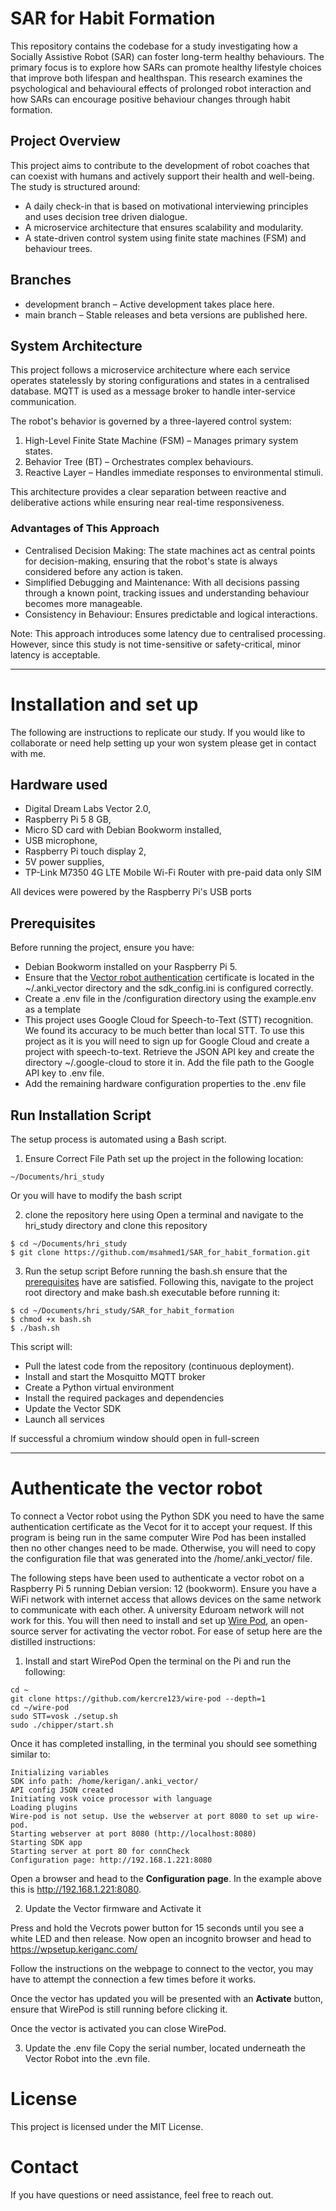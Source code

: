 # SAR for Habit Formation

This repository contains the codebase for a study investigating how a Socially Assistive Robot (SAR) can foster long-term healthy behaviours. The primary focus is to explore how SARs can promote healthy lifestyle choices that improve both lifespan and healthspan. This research examines the psychological and behavioural effects of prolonged robot interaction and how SARs can encourage positive behaviour changes through habit formation.

## Project Overview
This project aims to contribute to the development of robot coaches that can coexist with humans and actively support their health and well-being. The study is structured around:
- A daily check-in that is based on motivational interviewing principles and uses decision tree driven dialogue.
- A microservice architecture that ensures scalability and modularity.
- A state-driven control system using finite state machines (FSM) and behaviour trees.

## Branches
- development branch – Active development takes place here.
- main branch – Stable releases and beta versions are published here.

## System Architecture
This project follows a microservice architecture where each service operates statelessly by storing configurations and states in a centralised database. MQTT is used as a message broker to handle inter-service communication.

The robot's behavior is governed by a three-layered control system:
1. High-Level Finite State Machine (FSM) – Manages primary system states.
2. Behavior Tree (BT) – Orchestrates complex behaviours.
3. Reactive Layer – Handles immediate responses to environmental stimuli.

This architecture provides a clear separation between reactive and deliberative actions while ensuring near real-time responsiveness.

### Advantages of This Approach
- Centralised Decision Making: The state machines act as central points for decision-making, ensuring that the robot's state is always considered before any action is taken.
- Simplified Debugging and Maintenance: With all decisions passing through a known point, tracking issues and understanding behaviour becomes more manageable.
- Consistency in Behaviour: Ensures predictable and logical interactions.

Note: This approach introduces some latency due to centralised processing. However, since this study is not time-sensitive or safety-critical, minor latency is acceptable.

---

# Installation and set up
The following are instructions to replicate our study. If you would like to collaborate or need help setting up your won system please get in contact with me.

## Hardware used
- Digital Dream Labs Vector 2.0,
- Raspberry Pi 5 8 GB,
- Micro SD card with Debian Bookworm installed,
- USB microphone,
- Raspberry Pi touch display 2,
- 5V power supplies,
- TP-Link M7350 4G LTE Mobile Wi-Fi Router with pre-paid data only SIM

All devices were powered by the Raspberry Pi's USB ports

## Prerequisites
Before running the project, ensure you have:
- Debian Bookworm installed on your Raspberry Pi 5.
- Ensure that the [Vector robot authentication](#authenticate-the-vector-robot) certificate is located in the ~/.anki_vector directory and the sdk_config.ini is configured correctly.
- Create a .env file in the /configuration directory using the example.env as a template
- This project uses Google Cloud for Speech-to-Text (STT) recognition. We found its accuracy to be much better than local STT. To use this project as it is you will need to sign up for Google Cloud and create a project with speech-to-text. Retrieve the JSON API key and create the directory ~/.google-cloud to store it in. Add the file path to the Google API key to .env file.
- Add the remaining hardware configuration properties to the .env file

## Run Installation Script
The setup process is automated using a Bash script.
1. Ensure Correct File Path
set up the project in the following location:

```
~/Documents/hri_study
```

Or you will have to modify the bash script

2. clone the repository here using
Open a terminal and navigate to the hri_study directory and clone this repository

```
$ cd ~/Documents/hri_study
$ git clone https://github.com/msahmed1/SAR_for_habit_formation.git
```

3. Run the setup script
Before running the bash.sh ensure that the [prerequisites](#prerequisites) have are satisfied. Following this, navigate to the project root directory and make bash.sh executable before running it:

```
$ cd ~/Documents/hri_study/SAR_for_habit_formation
$ chmod +x bash.sh
$ ./bash.sh
```

This script will:
- Pull the latest code from the repository (continuous deployment).
- Install and start the Mosquitto MQTT broker
- Create a Python virtual environment
- Install the required packages and dependencies
- Update the Vector SDK
- Launch all services

If successful a chromium window should open in full-screen

---

# Authenticate the vector robot
To connect a Vector robot using the Python SDK you need to have the same authentication certificate as the Vecot for it to accept your request. If this program is being run in the same computer Wire Pod has been installed then no other changes need to be made. Otherwise, you will need to copy the configuration file that was generated into the /home/.anki_vector/ file.

The following steps have been used to authenticate a vector robot on a Raspberry Pi 5 running Debian version: 12 (bookworm). Ensure you have a WiFi network with internet access that allows devices on the same network to communicate with each other. A university Eduroam network will not work for this. You will then need to install and set up [Wire Pod](https://github.com/kercre123/wire-pod?tab=readme-ov-file), an open-source server for activating the vector robot. For ease of setup here are the distilled instructions:

1. Install and start WirePod
Open the terminal on the Pi and run the following:

```
cd ~
git clone https://github.com/kercre123/wire-pod --depth=1
cd ~/wire-pod
sudo STT=vosk ./setup.sh
sudo ./chipper/start.sh
```

Once it has completed installing, in the terminal you should see something similar to:

```
Initializing variables
SDK info path: /home/kerigan/.anki_vector/
API config JSON created
Initiating vosk voice processor with language 
Loading plugins
Wire-pod is not setup. Use the webserver at port 8080 to set up wire-pod.
Starting webserver at port 8080 (http://localhost:8080)
Starting SDK app
Starting server at port 80 for connCheck
Configuration page: http://192.168.1.221:8080
```

Open a browser and head to the **Configuration page**. In the example above this is http://192.168.1.221:8080.

2. Update the Vector firmware and Activate it

Press and hold the Vecrots power button for 15 seconds until you see a white LED and then release. Now open an incognito browser and head to https://wpsetup.keriganc.com/

Follow the instructions on the webpage to connect to the vector, you may have to attempt the connection a few times before it works.

Once the vector has updated you will be presented with an **Activate** button, ensure that WirePod is still running before clicking it.

Once the vector is activated you can close WirePod.

3. Update the .env file
Copy the serial number, located underneath the Vector Robot into the .evn file.

# License
This project is licensed under the MIT License.

# Contact
If you have questions or need assistance, feel free to reach out.
